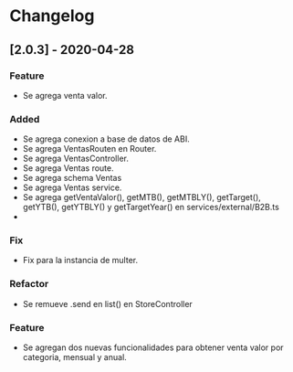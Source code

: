 # Changelog

## [2.0.3] - 2020-04-28
### Feature
- Se agrega venta valor.

### Added
- Se agrega conexion a base de datos de ABI.
- Se agrega VentasRouten en Router.
- Se agrega VentasController.
- Se agrega Ventas route.
- Se agrega schema Ventas
- Se agrega Ventas service.
- Se agrega getVentaValor(), getMTB(), getMTBLY(), getTarget(), getYTB(), getYTBLY() y getTargetYear() en services/external/B2B.ts
- 

### Fix
- Fix para la instancia de multer.

### Refactor
- Se remueve .send en list() en StoreController

### Feature
- Se agregan dos nuevas funcionalidades para obtener venta valor
  por categoria, mensual y anual.